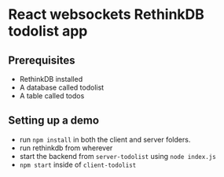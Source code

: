 # React websockets RethinkDB todolist app

## Prerequisites 
- RethinkDB installed
- A database called todolist
- A table called todos

## Setting up a demo
- run `npm install` in both the client and server folders.
- run rethinkdb from wherever
- start the backend from `server-todolist` using `node index.js`
- `npm start` inside of `client-todolist`
